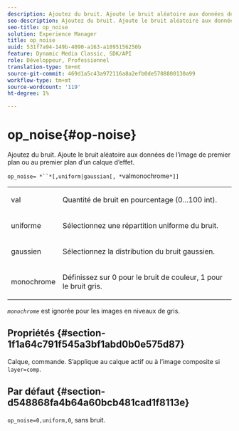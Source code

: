 ```yaml
---
description: Ajoutez du bruit. Ajoute le bruit aléatoire aux données de l’image de premier plan ou au premier plan d’un calque d’effet.
seo-description: Ajoutez du bruit. Ajoute le bruit aléatoire aux données de l’image de premier plan ou au premier plan d’un calque d’effet.
seo-title: op_noise
solution: Experience Manager
title: op_noise
uuid: 531f7a94-149b-4090-a163-a1895156250b
feature: Dynamic Media Classic, SDK/API
role: Développeur, Professionnel
translation-type: tm+mt
source-git-commit: 469d1a5c43a972116a8a2efb0de5708800130a99
workflow-type: tm+mt
source-wordcount: '119'
ht-degree: 1%

---
```



# op_noise{#op-noise}

Ajoutez du bruit. Ajoute le bruit aléatoire aux données de l’image de premier plan ou au premier plan d’un calque d’effet.

`op_noise= *``*[,uniform|gaussian[, *`valmonochrome`*]]`

<table id="table_40675464E5824D52BF392ECCE2DDC03C"> 
 <tbody> 
  <tr> 
   <td colname="col1"> <p><span class="codeph"> val</span> </p> </td> 
   <td colname="col2"> <p>Quantité de bruit en pourcentage (0...100 int). </p> </td> 
  </tr> 
  <tr> 
   <td colname="col1"> <p><span class="codeph"> uniforme</span> </p> </td> 
   <td colname="col2"> <p>Sélectionnez une répartition uniforme du bruit. </p> </td> 
  </tr> 
  <tr> 
   <td colname="col1"> <p><span class="codeph"> gaussien</span> </p> </td> 
   <td colname="col2"> <p>Sélectionnez la distribution du bruit gaussien. </p> </td> 
  </tr> 
  <tr> 
   <td colname="col1"> <p><span class="varname"> monochrome</span> </p> </td> 
   <td colname="col2"> <p>Définissez sur 0 pour le bruit de couleur, 1 pour le bruit gris. </p> </td> 
  </tr> 
 </tbody> 
</table>

*`monochrome`* est ignorée pour les images en niveaux de gris.

## Propriétés {#section-1f1a64c791f545a3bf1abd0b0e575d87}

Calque, commande. S’applique au calque actif ou à l’image composite si `layer=comp`.

## Par défaut {#section-d548868fa4b64a60bcb481cad1f8113e}

`op_noise=0,uniform,0`, sans bruit.
